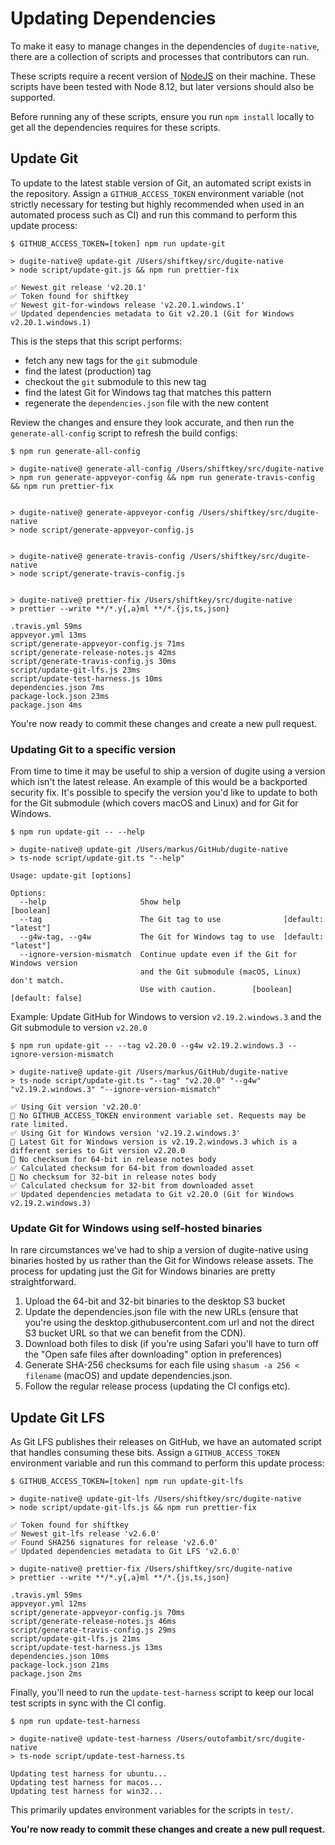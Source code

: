 # Updating Dependencies

To make it easy to manage changes in the dependencies of `dugite-native`, there
are a collection of scripts and processes that contributors can run.

These scripts require a recent version of [NodeJS](https://nodejs.org/) on their
machine. These scripts have been tested with Node 8.12, but later versions
should also be supported.

Before running any of these scripts, ensure you run `npm install` locally to get
all the dependencies requires for these scripts.

## Update Git

To update to the latest stable version of Git, an automated script exists in the
repository. Assign a `GITHUB_ACCESS_TOKEN` environment variable (not strictly
necessary for testing but highly recommended when used in an automated process
such as CI) and run this command to perform this update process:

```shellsession
$ GITHUB_ACCESS_TOKEN=[token] npm run update-git

> dugite-native@ update-git /Users/shiftkey/src/dugite-native
> node script/update-git.js && npm run prettier-fix

✅ Newest git release 'v2.20.1'
✅ Token found for shiftkey
✅ Newest git-for-windows release 'v2.20.1.windows.1'
✅ Updated dependencies metadata to Git v2.20.1 (Git for Windows v2.20.1.windows.1)
```

This is the steps that this script performs:

- fetch any new tags for the `git` submodule
- find the latest (production) tag
- checkout the `git` submodule to this new tag
- find the latest Git for Windows tag that matches this pattern
- regenerate the `dependencies.json` file with the new content

Review the changes and ensure they look accurate, and then run the
`generate-all-config` script to refresh the build configs:

```shellsession
$ npm run generate-all-config

> dugite-native@ generate-all-config /Users/shiftkey/src/dugite-native
> npm run generate-appveyor-config && npm run generate-travis-config && npm run prettier-fix


> dugite-native@ generate-appveyor-config /Users/shiftkey/src/dugite-native
> node script/generate-appveyor-config.js


> dugite-native@ generate-travis-config /Users/shiftkey/src/dugite-native
> node script/generate-travis-config.js


> dugite-native@ prettier-fix /Users/shiftkey/src/dugite-native
> prettier --write **/*.y{,a}ml **/*.{js,ts,json}

.travis.yml 59ms
appveyor.yml 13ms
script/generate-appveyor-config.js 71ms
script/generate-release-notes.js 42ms
script/generate-travis-config.js 30ms
script/update-git-lfs.js 23ms
script/update-test-harness.js 10ms
dependencies.json 7ms
package-lock.json 23ms
package.json 4ms
```

You're now ready to commit these changes and create a new pull request.

### Updating Git to a specific version

From time to time it may be useful to ship a version of dugite using a version
which isn't the latest release. An example of this would be a backported
security fix. It's possible to specify the version you'd like to update to both
for the Git submodule (which covers macOS and Linux) and for Git for Windows.

```
$ npm run update-git -- --help

> dugite-native@ update-git /Users/markus/GitHub/dugite-native
> ts-node script/update-git.ts "--help"

Usage: update-git [options]

Options:
  --help                     Show help                                 [boolean]
  --tag                      The Git tag to use              [default: "latest"]
  --g4w-tag, --g4w           The Git for Windows tag to use  [default: "latest"]
  --ignore-version-mismatch  Continue update even if the Git for Windows version
                             and the Git submodule (macOS, Linux) don't match.
                             Use with caution.        [boolean] [default: false]
```

Example: Update GitHub for Windows to version `v2.19.2.windows.3` and the Git
submodule to version `v2.20.0`

```
$ npm run update-git -- --tag v2.20.0 --g4w v2.19.2.windows.3 --ignore-version-mismatch

> dugite-native@ update-git /Users/markus/GitHub/dugite-native
> ts-node script/update-git.ts "--tag" "v2.20.0" "--g4w" "v2.19.2.windows.3" "--ignore-version-mismatch"

✅ Using Git version 'v2.20.0'
🔴 No GITHUB_ACCESS_TOKEN environment variable set. Requests may be rate limited.
✅ Using Git for Windows version 'v2.19.2.windows.3'
🔴 Latest Git for Windows version is v2.19.2.windows.3 which is a different series to Git version v2.20.0
🔴 No checksum for 64-bit in release notes body
✅ Calculated checksum for 64-bit from downloaded asset
🔴 No checksum for 32-bit in release notes body
✅ Calculated checksum for 32-bit from downloaded asset
✅ Updated dependencies metadata to Git v2.20.0 (Git for Windows v2.19.2.windows.3)
```

### Update Git for Windows using self-hosted binaries

In rare circumstances we've had to ship a version of dugite-native using
binaries hosted by us rather than the Git for Windows release assets. The
process for updating just the Git for Windows binaries are pretty
straightforward.

1. Upload the 64-bit and 32-bit binaries to the desktop S3 bucket
2. Update the dependencies.json file with the new URLs (ensure that you're using
   the desktop.githubusercontent.com url and not the direct S3 bucket URL so
   that we can benefit from the CDN).
3. Download both files to disk (if you're using Safari you'll have to turn off
   the "Open safe files after downloading" option in preferences)
4. Generate SHA-256 checksums for each file using `shasum -a 256 < filename`
   (macOS) and update dependencies.json.
5. Follow the regular release process (updating the CI configs etc).

## Update Git LFS

As Git LFS publishes their releases on GitHub, we have an automated script that
handles consuming these bits. Assign a `GITHUB_ACCESS_TOKEN` environment
variable and run this command to perform this update process:

```shellsession
$ GITHUB_ACCESS_TOKEN=[token] npm run update-git-lfs

> dugite-native@ update-git-lfs /Users/shiftkey/src/dugite-native
> node script/update-git-lfs.js && npm run prettier-fix

✅ Token found for shiftkey
✅ Newest git-lfs release 'v2.6.0'
✅ Found SHA256 signatures for release 'v2.6.0'
✅ Updated dependencies metadata to Git LFS 'v2.6.0'

> dugite-native@ prettier-fix /Users/shiftkey/src/dugite-native
> prettier --write **/*.y{,a}ml **/*.{js,ts,json}

.travis.yml 59ms
appveyor.yml 12ms
script/generate-appveyor-config.js 70ms
script/generate-release-notes.js 46ms
script/generate-travis-config.js 29ms
script/update-git-lfs.js 21ms
script/update-test-harness.js 13ms
dependencies.json 10ms
package-lock.json 21ms
package.json 2ms
```

Finally, you'll need to run the `update-test-harness` script to keep our local
test scripts in sync with the CI config.

```shellsession
$ npm run update-test-harness

> dugite-native@ update-test-harness /Users/outofambit/src/dugite-native
> ts-node script/update-test-harness.ts

Updating test harness for ubuntu...
Updating test harness for macos...
Updating test harness for win32...
```

This primarily updates environment variables for the scripts in `test/`.

**You're now ready to commit these changes and create a new pull request.**
